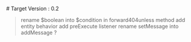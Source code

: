 # Target Version : 0.2

> rename $boolean into $condition in forward404unless method
> add entity behavior
> add preExecute listener
> rename setMessage into addMessage ?
